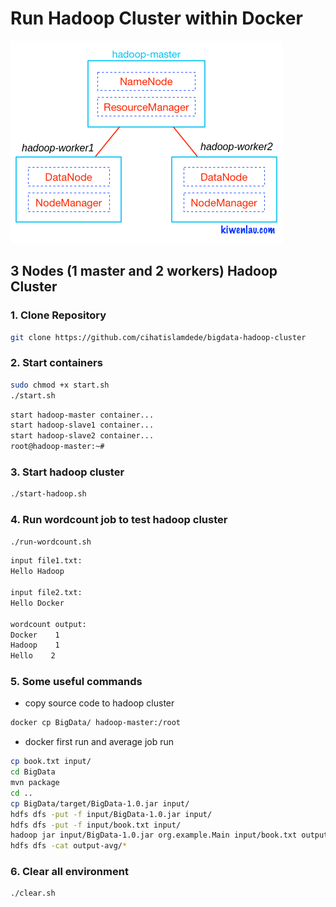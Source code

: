 # Run Hadoop Cluster within Docker

![hadoop-cluster-docker](hadoop-cluster-docker.png)

## 3 Nodes (1 master and 2 workers) Hadoop Cluster

### 1. Clone Repository

```bash
git clone https://github.com/cihatislamdede/bigdata-hadoop-cluster
```

### 2. Start containers

```bash
sudo chmod +x start.sh
./start.sh
```

```bash
start hadoop-master container...
start hadoop-slave1 container...
start hadoop-slave2 container...
root@hadoop-master:~# 
```

### 3. Start hadoop cluster

```bash
./start-hadoop.sh
```

### 4. Run wordcount job to test hadoop cluster

```bash
./run-wordcount.sh
```

```bash
input file1.txt:
Hello Hadoop

input file2.txt:
Hello Docker

wordcount output:
Docker    1
Hadoop    1
Hello    2
```

### 5. Some useful commands

- copy source code to hadoop cluster

```bash
docker cp BigData/ hadoop-master:/root
```

- docker first run and average job run

```bash
cp book.txt input/
cd BigData
mvn package
cd ..
cp BigData/target/BigData-1.0.jar input/
hdfs dfs -put -f input/BigData-1.0.jar input/ 
hdfs dfs -put -f input/book.txt input/
hadoop jar input/BigData-1.0.jar org.example.Main input/book.txt output-avg avg 10 3
hdfs dfs -cat output-avg/*
```

### 6. Clear all environment

```bash
./clear.sh
```
